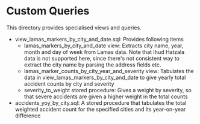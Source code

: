Custom Queries
==============

This directory provides specialised views and queries.

* view_lamas_markers_by_city_and_date.sql: Provides following items
  * lamas_markers_by_city_and_date view: Extracts city name, year, month and day of week from Lamas data. Note
that Ihud Hatzala data is not supported here, since there's not consistent way to extract the city name by parsing
the address fields etc.
  * lamas_marker_counts_by_city_year_and_severity view: Tabulates the data in view_lamas_markers_by_city_and_date to give
yearly total accident counts by city and severity
  * severity_to_weight stored procedure: Gives a weight by severity, so that severe accidents are given a higher weight in
the total counts
* accidents_yoy_by_city.sql: A stored procedure that tabulates the total weighted accident count for the
specified cities and its year-on-year difference 
